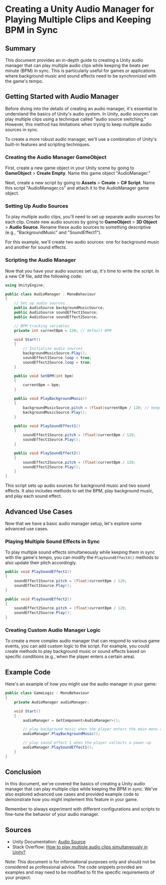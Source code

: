 **Creating a Unity Audio Manager for Playing Multiple Clips and Keeping BPM in Sync**
===========================================================

**Summary**
------------

This document provides an in-depth guide to creating a Unity audio manager that can play multiple audio clips while keeping the beats per minute (BPM) in sync. This is particularly useful for games or applications where background music and sound effects need to be synchronized with the game's tempo.

**Getting Started with Audio Manager**
-------------------------------------

Before diving into the details of creating an audio manager, it's essential to understand the basics of Unity's audio system. In Unity, audio sources can play multiple clips using a technique called "audio source switching." However, this method has limitations when trying to keep multiple audio sources in sync.

To create a more robust audio manager, we'll use a combination of Unity's built-in features and scripting techniques.

### Creating the Audio Manager GameObject

First, create a new game object in your Unity scene by going to **GameObject** > **Create Empty**. Name this game object "AudioManager."

Next, create a new script by going to **Assets** > **Create** > **C# Script**. Name this script "AudioManager.cs" and attach it to the AudioManager game object.

### Setting Up Audio Sources

To play multiple audio clips, you'll need to set up separate audio sources for each clip. Create new audio sources by going to **GameObject** > **3D Object** > **Audio Source**. Rename these audio sources to something descriptive (e.g., "BackgroundMusic" and "SoundEffect1").

For this example, we'll create two audio sources: one for background music and another for sound effects.

### Scripting the Audio Manager

Now that you have your audio sources set up, it's time to write the script. In a new C# file, add the following code:
```csharp
using UnityEngine;

public class AudioManager : MonoBehaviour
{
    // Set up audio sources
    public AudioSource backgroundMusicSource;
    public AudioSource soundEffect1Source;
    public AudioSource soundEffect2Source;

    // BPM tracking variables
    private int currentBpm = 120; // default BPM

    void Start()
    {
        // Initialize audio sources
        backgroundMusicSource.Play();
        soundEffect1Source.loop = true;
        soundEffect2Source.loop = true;
    }

    public void SetBPM(int bpm)
    {
        currentBpm = bpm;
    }

    public void PlayBackgroundMusic()
    {
        backgroundMusicSource.pitch = (float)currentBpm / 120; // keep BPM in sync
        backgroundMusicSource.Play();
    }

    public void PlaySoundEffect1()
    {
        soundEffect1Source.pitch = (float)currentBpm / 120;
        soundEffect1Source.Play();
    }

    public void PlaySoundEffect2()
    {
        soundEffect2Source.pitch = (float)currentBpm / 120;
        soundEffect2Source.Play();
    }
}
```
This script sets up audio sources for background music and two sound effects. It also includes methods to set the BPM, play background music, and play each sound effect.

**Advanced Use Cases**
---------------------

Now that we have a basic audio manager setup, let's explore some advanced use cases.

### Playing Multiple Sound Effects in Sync

To play multiple sound effects simultaneously while keeping them in sync with the game's tempo, you can modify the `PlaySoundEffectX()` methods to also update their pitch accordingly.
```csharp
public void PlaySoundEffect1()
{
    soundEffect1Source.pitch = (float)currentBpm / 120;
    soundEffect1Source.Play();
}

public void PlaySoundEffect2()
{
    soundEffect2Source.pitch = (float)currentBpm / 120;
    soundEffect2Source.Play();
}
```
### Creating Custom Audio Manager Logic

To create a more complex audio manager that can respond to various game events, you can add custom logic to the script. For example, you could create methods to play background music or sound effects based on specific conditions (e.g., when the player enters a certain area).

**Example Code**
----------------

Here's an example of how you might use the audio manager in your game:
```csharp
public class GameLogic : MonoBehaviour
{
    private AudioManager audioManager;

    void Start()
    {
        audioManager = GetComponent<AudioManager>();

        // play background music when the player enters the main menu area
        audioManager.PlayBackgroundMusic();

        // play sound effect 1 when the player collects a power-up
        audioManager.PlaySoundEffect1();
    }
}
```
**Conclusion**
--------------

In this document, we've covered the basics of creating a Unity audio manager that can play multiple clips while keeping the BPM in sync. We've also explored advanced use cases and provided example code to demonstrate how you might implement this feature in your game.

Remember to always experiment with different configurations and scripts to fine-tune the behavior of your audio manager.

**Sources**
------------

* Unity Documentation: [Audio Source](https://docs.unity3d.com/Manual/class-AudioSource.html)
* Stack Overflow: [How to play multiple audio clips simultaneously in Unity?](https://stackoverflow.com/questions/48414214/how-to-play-multiple-audio-clips-simultaneously-in-unity)

Note: This document is for informational purposes only and should not be considered as professional advice. The code snippets provided are examples and may need to be modified to fit the specific requirements of your project.